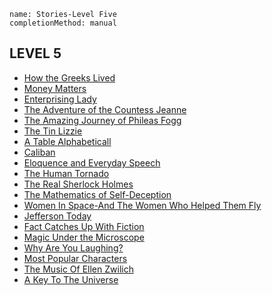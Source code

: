 ```ngMeta
name: Stories-Level Five 
completionMethod: manual
```
## LEVEL 5
* [How the Greeks Lived](https://drive.google.com/open?id=0B24sXOipVHAxcURFYmhmVm5WN0U)
* [Money Matters](https://drive.google.com/open?id=0B24sXOipVHAxeFZrS0NOUENOWWc)
* [Enterprising Lady](https://drive.google.com/open?id=0B24sXOipVHAxT1NudDV2SjlTbTA)
* [The Adventure of the Countess Jeanne](https://drive.google.com/open?id=0B24sXOipVHAxVS03SzI1OERVZEU)
* [The Amazing Journey of Phileas Fogg](https://drive.google.com/open?id=0B24sXOipVHAxWG9XN0VIb0R5QVE)
* [The Tin Lizzie](https://drive.google.com/open?id=0B24sXOipVHAxTnJoTEhrUWpTNlk)
* [A Table Alphabeticall](https://drive.google.com/open?id=0B24sXOipVHAxQ2w3Vk82aVBXZUk)
* [Caliban](https://drive.google.com/open?id=0B24sXOipVHAxQUNmd3RSZW9mcVk)
* [Eloquence and Everyday Speech](https://drive.google.com/open?id=0B24sXOipVHAxa1hWdmJ4cHI3b2M)
* [The Human Tornado](https://drive.google.com/open?id=0B24sXOipVHAxTVNSdlliWFNhZHM)
* [The Real Sherlock Holmes](https://drive.google.com/open?id=0B24sXOipVHAxWDI0Sm1BS3dVN0k)
* [The Mathematics of Self-Deception](https://drive.google.com/open?id=0B24sXOipVHAxZFZHdW5GMWdlWWM)
* [Women In Space-And The Women Who Helped Them Fly](https://drive.google.com/open?id=0B24sXOipVHAxNmxibDRUODhydHc)
* [Jefferson Today](https://drive.google.com/open?id=0B24sXOipVHAxVnNTVnJZYmlmWU0)
* [Fact Catches Up With Fiction](https://drive.google.com/open?id=0B24sXOipVHAxN0FraGVNZnVnNUk)
* [Magic Under the Microscope](https://drive.google.com/open?id=0B24sXOipVHAxcWphSHRBRU5tVHc)
* [Why Are You Laughing?](https://drive.google.com/open?id=0B24sXOipVHAxT0M3aEZoNlJ1Mmc)
* [Most Popular Characters](https://drive.google.com/open?id=0B24sXOipVHAxWms5dEUyUW1oZzQ)
* [The Music Of Ellen Zwilich](https://drive.google.com/open?id=0B24sXOipVHAxT0Z0TEV5YzdKZ1U)
* [A Key To The Universe](https://drive.google.com/open?id=0B24sXOipVHAxVFpyenpfd3dTT3M)